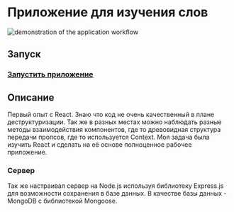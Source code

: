 # Приложение для изучения слов

![demonstration of the application workflow](https://github.com/AlimAlibek/word-study/blob/master/workflow/words-gif.gif?raw=true)

## Запуск
### [Запустить приложение](https://alimalibek.github.io/word-study/) 

## Описание
Первый опыт с React. Знаю что код не очень качественный в плане деструктуризации. Так же в разных местах можно наблюдать 
разные методы взаимодействия компонентов, где то древовидная структура передачи пропсов, где то используется Context.
Моя задача была изучить React и сделать на её основе полноценное рабочее приложение.
### Сервер 
Так же настраивал сервер на Node.js используя библиотеку Express.js для возможности сохранения в базе данных. 
В качестве базы данных - MongoDB c библиотекой Mongoose.  
